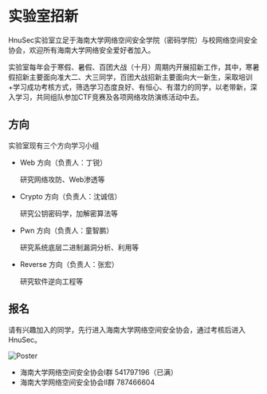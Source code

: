 # 实验室招新

HnuSec实验室立足于海南大学网络空间安全学院（密码学院）与校网络空间安全协会，欢迎所有海南大学网络安全爱好者加入。

实验室每年会于寒假、暑假、百团大战（十月）周期内开展招新工作，其中，寒暑假招新主要面向准大二、大三同学，百团大战招新主要面向大一新生，采取培训+学习成功考核方式，筛选学习态度良好、有恒心、有潜力的同学，以老带新，深入学习，共同组队参加CTF竞赛及各项网络攻防演练活动中去。

## 方向

实验室现有三个方向学习小组

- Web 方向（负责人：丁锐）

  研究网络攻防、Web渗透等

- Crypto 方向（负责人：沈诚信）

  研究公钥密码学，加解密算法等

- Pwn 方向（负责人：童智鹏）

  研究系统底层二进制漏洞分析、利用等

- Reverse 方向（负责人：张宏）

  研究软件逆向工程等

## 报名

请有兴趣加入的同学，先行进入海南大学网络空间安全协会，通过考核后进入HnuSec。

![Poster](https://s2.loli.net/2022/07/31/fpMxTdsAB5wtNcR.jpg)

- 海南大学网络空间安全协会I群 541797196（已满）
- 海南大学网络空间安全协会II群 787466604